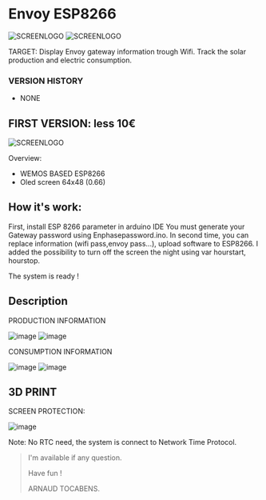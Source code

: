 # Envoy ESP8266

![SCREENLOGO](https://github.com/Pidow/Envoy-ESP8266/blob/main/PIC/defaut.jpg?raw=true)
![SCREENLOGO](https://github.com/Pidow/Envoy-ESP8266/blob/main/PIC/Picture1.gif?raw=true)

TARGET:
Display Envoy gateway information trough Wifi.
Track the solar production and electric consumption.

### VERSION HISTORY
*   NONE

## FIRST VERSION: less 10€

![SCREENLOGO](https://github.com/Pidow/Envoy-ESP8266/blob/main/PIC/overview.jpg?raw=true)

Overview:
*   WEMOS BASED ESP8266
*   Oled screen 64x48 (0.66)

## How it's work:
First, install ESP 8266 parameter in arduino IDE
You must generate your Gateway password using Enphasepassword.ino.
In second time, you can replace information (wifi pass,envoy pass...), upload software to ESP8266.
I added the possibility to turn off the screen the night using var hourstart, hourstop.

The system is ready !

## Description

PRODUCTION INFORMATION

![image](https://github.com/Pidow/Envoy-ESP8266/blob/main/PIC/prod1.jpg?raw=true)
![image](https://github.com/Pidow/Envoy-ESP8266/blob/main/PIC/prod2.png?raw=true)


CONSUMPTION INFORMATION

![image](https://github.com/Pidow/Envoy-ESP8266/blob/main/PIC/conso1.jpg?raw=true)
![image](https://github.com/Pidow/Envoy-ESP8266/blob/main/PIC/conso2.png?raw=true)



## 3D PRINT
SCREEN PROTECTION:

![image](https://github.com/Pidow/Envoy-ESP8266/blob/main/PIC/3d%20print.jpg?raw=true)



Note:
No RTC need, the system is connect to Network Time Protocol.

> I'm available if any question.
> 
> Have fun !
> 
>    ARNAUD TOCABENS.
